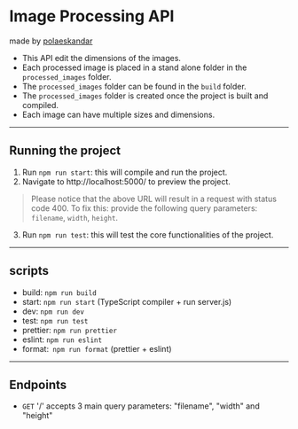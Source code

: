 # Image Processing API

made by [polaeskandar](https://github.com/polaeskandar)

- This API edit the dimensions of the images.
- Each processed image is placed in a stand alone folder in the `processed_images` folder.
- The `processed_images` folder can be found in the `build` folder.
- The `processed_images` folder is created once the project is built and compiled.
- Each image can have multiple sizes and dimensions.

---

## Running the project

1. Run `npm run start`: this will compile and run the project.
2. Navigate to http://localhost:5000/ to preview the project.

> Please notice that the above URL will result in a request with status code 400. To fix this: provide the following query parameters: `filename`, `width`, `height`.

3. Run `npm run test`: this will test the core functionalities of the project.

---

## scripts

- build: `npm run build`
- start: `npm run start` (TypeScript compiler + run server.js)
- dev: `npm run dev`
- test: `npm run test`
- prettier: `npm run prettier`
- eslint: `npm run eslint`
- format:` npm run format` (prettier + eslint)

---

## Endpoints

- `GET` '/' accepts 3 main query parameters: "filename", "width" and "height"
